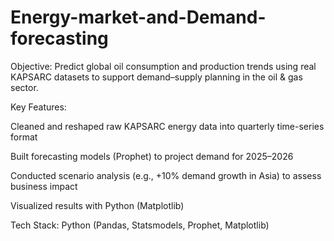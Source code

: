 # Energy-market-and-Demand-forecasting


Objective: Predict global oil consumption and production trends using real KAPSARC datasets to support demand–supply planning in the oil & gas sector.

Key Features:

Cleaned and reshaped raw KAPSARC energy data into quarterly time-series format

Built forecasting models (Prophet) to project demand for 2025–2026

Conducted scenario analysis (e.g., +10% demand growth in Asia) to assess business impact

Visualized results with Python (Matplotlib) 

Tech Stack:
Python (Pandas, Statsmodels, Prophet, Matplotlib)

